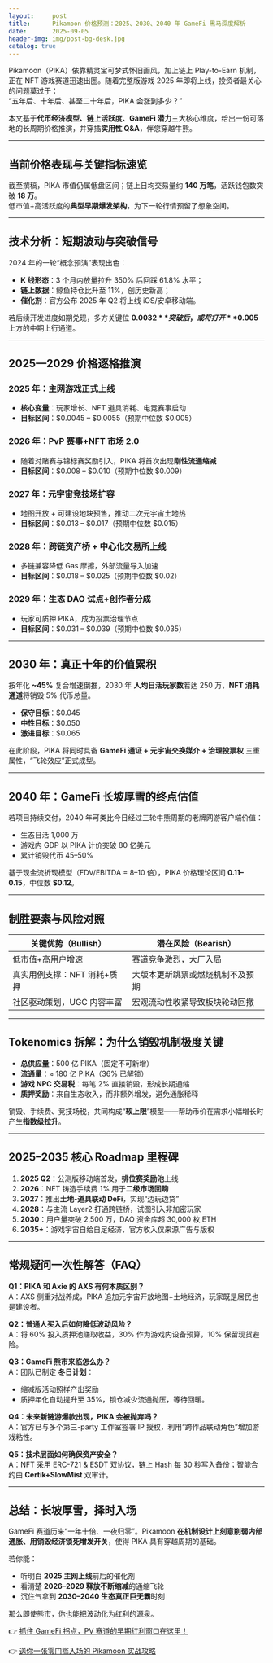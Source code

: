 ```yaml
---
layout:     post
title:      Pikamoon 价格预测：2025、2030、2040 年 GameFi 黑马深度解析
date:       2025-09-05
header-img: img/post-bg-desk.jpg
catalog: true
---
```


Pikamoon（PIKA）依靠精灵宝可梦式怀旧画风，加上链上 Play-to-Earn 机制，正在 NFT 游戏赛道迅速出圈。随着完整版游戏 2025 年即将上线，投资者最关心的问题莫过于：  
“五年后、十年后、甚至二十年后，PIKA 会涨到多少？”

本文基于**代币经济模型、链上活跃度、GameFi 潜力**三大核心维度，给出一份可落地的长周期价格推演，并穿插**实用性 Q&A**，伴您穿越牛熊。

---

## 当前价格表现与关键指标速览

截至撰稿，PIKA 市值仍属低盘区间；链上日均交易量约 **140 万笔**，活跃钱包数突破 **18 万**。  
低市值+高活跃度的**典型早期爆发架构**，为下一轮行情预留了想象空间。  

---

## 技术分析：短期波动与突破信号

2024 年的一轮“概念预演”表现出色：  
- **K 线形态**：3 个月内放量拉升 350% 后回踩 61.8% 水平；  
- **链上数据**：鲸鱼持仓比升至 11%，创历史新高；  
- **催化剂**：官方公布 2025 年 Q2 将上线 iOS/安卓移动端。

若后续开发进度如期兑现，多方关键位 **$0.0032** 突破后，或将打开 **$0.005** 上方的中期上行通道。  

---

## 2025—2029 价格逐格推演

### 2025 年：主网游戏正式上线  
- **核心变量**：玩家增长、NFT 道具消耗、电竞赛事启动  
- **目标区间**：$0.0045 – $0.0055（预期中位数 $0.005）

### 2026 年：PvP 赛事+NFT 市场 2.0  
- 随着对赌赛与锦标赛奖励引入，PIKA 将首次出现**刚性流通缩减**  
- **目标区间**：$0.008 – $0.010（预期中位数 $0.009）

### 2027 年：元宇宙竞技场扩容  
- 地图开放 + 可建设地块预售，推动二次元宇宙土地热  
- **目标区间**：$0.013 – $0.017（预期中位数 $0.015）

### 2028 年：跨链资产桥 + 中心化交易所上线  
- 多链兼容降低 Gas 摩擦，外部流量导入加速  
- **目标区间**：$0.018 – $0.025（预期中位数 $0.02）

### 2029 年：生态 DAO 试点+创作者分成  
- 玩家可质押 PIKA，成为投票治理节点  
- **目标区间**：$0.031 – $0.039（预期中位数 $0.035）

---

## 2030 年：真正十年的价值累积

按年化 **~45%** 复合增速倒推，2030 年 **人均日活玩家数**若达 250 万，**NFT 消耗通道**将销毁 5% 代币总量。  
- **保守目标**：$0.045  
- **中性目标**：$0.050  
- **激进目标**：$0.065  

在此阶段，PIKA 将同时具备 **GameFi 通证 + 元宇宙交换媒介 + 治理投票权** 三重属性，“飞轮效应”正式成型。

---

## 2040 年：GameFi 长坡厚雪的终点估值

若项目持续交付，2040 年可类比今日经过三轮牛熊周期的老牌网游客户端价值：  
- 生态日活 1,000 万  
- 游戏内 GDP 以 PIKA 计价突破 80 亿美元  
- 累计销毁代币 45–50%

基于现金流折现模型（FDV/EBITDA = 8–10 倍），PIKA 价格理论区间 **$0.11–$0.15**，中位数 **$0.12**。

---

## 制胜要素与风险对照

| 关键优势（Bullish） | 潜在风险（Bearish） |
|------------------|------------------|
| 低市值+高用户增速 | 赛道竞争激烈，大厂入局 |
| 真实用例支撑：NFT 消耗+质押 | 大版本更新跳票或燃烧机制不及预期 |
| 社区驱动策划，UGC 内容丰富 | 宏观流动性收紧导致板块轮动回撤 |

---

## Tokenomics 拆解：为什么销毁机制极度关键

- **总供应量**：500 亿 PIKA（固定不可新增）  
- **流通量**：≈ 180 亿 PIKA（36% 已解锁）  
- **游戏 NPC 交易税**：每笔 2% 直接销毁，形成长期通缩  
- **质押奖励**：来自生态收入，而非额外增发，避免通胀稀释  

销毁、手续费、竞技场税，共同构成“**软上限**”模型——帮助币价在需求小幅增长时产生**指数级拉升**。

---

## 2025–2035 核心 Roadmap 里程碑

1. **2025 Q2**：公测版移动端首发，**排位赛奖励池**上线  
2. **2026**：NFT 铸造手续费 1% 用于**二级市场回购**  
3. **2027**：推出**土地-道具联动 DeFi**，实现“边玩边贷”  
4. **2028**：与主流 Layer2 打通跨链桥，试图引入非加密玩家  
5. **2030**：用户量突破 2,500 万，DAO 资金库超 30,000 枚 ETH  
6. **2035+**：游戏宇宙自给自足经济，官方收入仅来源广告与版权

---

## 常规疑问一次性解答（FAQ）

**Q1：PIKA 和 Axie 的 AXS 有何本质区别？**  
A：AXS 侧重对战养成，PIKA 追加元宇宙开放地图+土地经济，玩家既是居民也是建设者。

**Q2：普通人买入后如何降低波动风险？**  
A：将 60% 投入质押池赚取收益，30% 作为游戏内设备预算，10% 保留现货避险。

**Q3：GameFi 熊市来临怎么办？**  
A：团队已制定 **冬日计划**：  
- 缩减版活动照样产出奖励  
- 质押年化自动提升至 35%，锁仓减少流通抛压，等待回暖。

**Q4：未来新链游爆款出现，PIKA 会被抛弃吗？**  
A：官方已与多个第三-party 工作室签署 IP 授权，利用“跨作品联动角色”增加游戏粘性。

**Q5：技术层面如何确保资产安全？**  
A：NFT 采用 ERC-721 & ESDT 双协议，链上 Hash 每 30 秒写入备份；智能合约由 **Certik+SlowMist** 双审计。

---

## 总结：长坡厚雪，择时入场

GameFi 赛道历来“一年十倍、一夜归零”。Pikamoon **在机制设计上刻意削弱内部通胀、用销毁经济锁死增发开关**，使得 PIKA 具有穿越周期的基础。  

若你能：  
- 听明白 **2025 主网上线**前后的催化剂  
- 看清楚 **2026–2029 释放不断缩减**的通缩飞轮  
- 沉住气拿到 **2030–2040 生态真正巨无霸**时刻  

那么即使熊市，你也能把波动化为红利的源泉。  

👉 [抓住 GameFi 拐点，PV 赛道的早期红利窗口在这里！](https://okxdog.com/)  

👉 [送你一张零门槛入场的 Pikamoon 实战攻略](https://okxdog.com/)